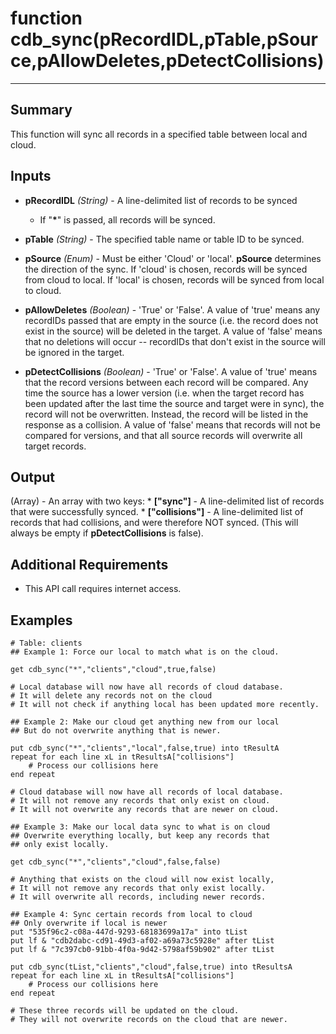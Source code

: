 # function cdb_sync(pRecordIDL,pTable,pSource,pAllowDeletes,pDetectCollisions)
---

## Summary
This function will sync all records in a specified table between local and cloud. 

## Inputs
* **pRecordIDL** *(String)* - A line-delimited list of records to be synced
	* If "**\***" is passed, all records will be synced. 

* **pTable** *(String)* - The specified table name or table ID to be synced.    

* **pSource** *(Enum)* - Must be either 'Cloud' or 'local'. **pSource** determines the direction of the sync. If 'cloud' is chosen, records will be synced from cloud to local. If 'local' is chosen, records will be synced from local to cloud.    	    

* **pAllowDeletes** *(Boolean)* - 'True' or 'False'. A value of 'true' means any recordIDs passed that are empty in the source (i.e. the record does not exist in the source) will be deleted in the target. A value of 'false' means that no deletions will occur -- recordIDs that don't exist in the source will be ignored in the target.

* **pDetectCollisions** *(Boolean)* - 'True' or 'False'. A value of 'true' means that the record versions between each record will be compared. Any time the source has a lower version (i.e. when the target record has been updated after the last time the source and target were in sync), the record will not be overwritten. Instead, the record will be listed in the response as a collision. A value of 'false' means that records will not be compared for versions, and that all source records will overwrite all target records.

## Output
(Array) - An array with two keys: 
	* **["sync"]** - A line-delimited list of records that were successfully synced.
	* **["collisions"]** - A line-delimited list of records that had collisions, and were therefore NOT synced. (This will always be empty if **pDetectCollisions** is false).

## Additional Requirements
* This API call requires internet access.

## Examples
```
# Table: clients
## Example 1: Force our local to match what is on the cloud.
     
get cdb_sync("*","clients","cloud",true,false)
     
# Local database will now have all records of cloud database.
# It will delete any records not on the cloud
# It will not check if anything local has been updated more recently.
```
```
## Example 2: Make our cloud get anything new from our local
## But do not overwrite anything that is newer.

put cdb_sync("*","clients","local",false,true) into tResultA
repeat for each line xL in tResultsA["collisions"]
	# Process our collisions here
end repeat
     
# Cloud database will now have all records of local database.
# It will not remove any records that only exist on cloud.
# It will not overwrite any records that are newer on cloud.
```
```
## Example 3: Make our local data sync to what is on cloud
## Overwrite everything locally, but keep any records that
## only exist locally.

get cdb_sync("*","clients","cloud",false,false)
     
# Anything that exists on the cloud will now exist locally,
# It will not remove any records that only exist locally.
# It will overwrite all records, including newer records.

```
```
## Example 4: Sync certain records from local to cloud
## Only overwrite if local is newer
put "535f96c2-c08a-447d-9293-68183699a17a" into tList
put lf & "cdb2dabc-cd91-49d3-af02-a69a73c5928e" after tList
put lf & "7c397cb0-91bb-4f0a-9d42-5798af59b902" after tList

put cdb_sync(tList,"clients","cloud",false,true) into tResultsA
repeat for each line xL in tResultsA["collisions"]
	# Process our collisions here
end repeat
     
# These three records will be updated on the cloud.
# They will not overwrite records on the cloud that are newer.

```